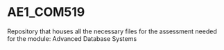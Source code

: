 # AE1_COM519
Repository that houses all the necessary files for the assessment needed for the module: Advanced Database Systems
